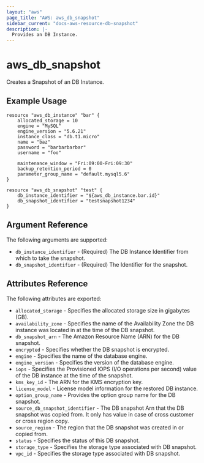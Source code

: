 ```yaml
---
layout: "aws"
page_title: "AWS: aws_db_snapshot"
sidebar_current: "docs-aws-resource-db-snapshot"
description: |-
  Provides an DB Instance.
---
```


# aws_db_snapshot

Creates a Snapshot of an DB Instance.

## Example Usage

```
resource "aws_db_instance" "bar" {
	allocated_storage = 10
	engine = "MySQL"
	engine_version = "5.6.21"
	instance_class = "db.t1.micro"
	name = "baz"
	password = "barbarbarbar"
	username = "foo"

    maintenance_window = "Fri:09:00-Fri:09:30"
	backup_retention_period = 0
	parameter_group_name = "default.mysql5.6"
}

resource "aws_db_snapshot" "test" {
	db_instance_identifier = "${aws_db_instance.bar.id}"
	db_snapshot_identifier = "testsnapshot1234"
}
```

## Argument Reference

The following arguments are supported:

* `db_instance_identifier` - (Required) The DB Instance Identifier from which to take the snapshot.
* `db_snapshot_identifier` - (Required) The Identifier for the snapshot.


## Attributes Reference

The following attributes are exported:

* `allocated_storage` - Specifies the allocated storage size in gigabytes (GB).
* `availability_zone` - Specifies the name of the Availability Zone the DB instance was located in at the time of the DB snapshot.
* `db_snapshot_arn` - The Amazon Resource Name (ARN) for the DB snapshot.
* `encrypted` - Specifies whether the DB snapshot is encrypted.
* `engine` - Specifies the name of the database engine.
* `engine_version` - Specifies the version of the database engine.
* `iops` - Specifies the Provisioned IOPS (I/O operations per second) value of the DB instance at the time of the snapshot.
* `kms_key_id` - The ARN for the KMS encryption key.
* `license_model` - License model information for the restored DB instance.
* `option_group_name` - Provides the option group name for the DB snapshot.
* `source_db_snapshot_identifier` - The DB snapshot Arn that the DB snapshot was copied from. It only has value in case of cross customer or cross region copy.
* `source_region` - The region that the DB snapshot was created in or copied from.
* `status` - Specifies the status of this DB snapshot.
* `storage_type` - Specifies the storage type associated with DB snapshot.
* `vpc_id` - Specifies the storage type associated with DB snapshot.
